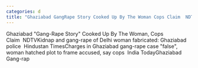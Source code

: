 ```yaml
---
categories: d
title: "Ghaziabad GangRape Story Cooked Up By The Woman Cops Claim  NDTV"
---
```

Ghaziabad "Gang-Rape Story" Cooked Up By The Woman, Cops Claim&nbsp;&nbsp;NDTVKidnap and gang-rape of Delhi woman fabricated: Ghaziabad police&nbsp;&nbsp;Hindustan TimesCharges in Ghaziabad gang-rape case "false", woman hatched plot to frame accused, say cops&nbsp;&nbsp;India TodayGhaziabad Gang-rap